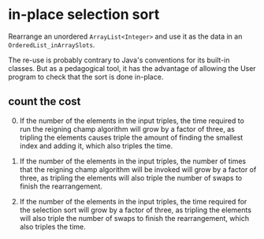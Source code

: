 # in-place selection sort

Rearrange
an unordered `ArrayList<Integer>`
and use it as the data in an `OrderedList_inArraySlots`.

The re-use is probably contrary to Java's conventions
for its built-in classes. But as a pedagogical tool,
it has the advantage of allowing
the User program to check that the sort
is done in-place.

## count the cost

0. If the number of the elements in the input triples,
the time required to run the reigning champ algorithm
will grow by a factor of three, as tripling the elements
causes triple the amount of finding the smallest index and adding it,
which also triples the time.

1. If the number of the elements in the input triples,
the number of times that the reigning champ algorithm
will be invoked 
will grow by a factor of three, as tripling the elements
will also triple the number of swaps to finish the rearrangement.

2. If the number of the elements in the input triples,
the time required for the selection sort
will grow by a factor of three, as tripling the elements
will also triple the number of swaps to finish the rearrangement,
which also triples the time.
